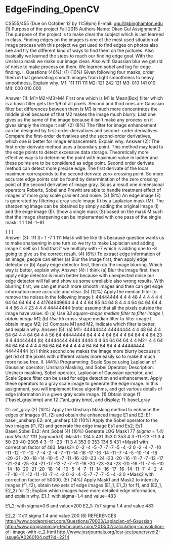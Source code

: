 # EdgeFinding_OpenCV

CS555/455
(Due on October 12 by 11:59pm) E-mail: ogul1@binghamton.edu
(1) Purpose of the project
Fall 2015
Authors Name: Okan Gul
Assignment 2
 The purpose of the project is to make clear the subject which is last learned in class. Finding edges on the images is one of the most used situation of image process with this project we get used to find edges on photos also see and try the different kind of ways to find them on the pictures. Also basically we learned the steps to reach our finding edge goal. With the Unsharp mask we make our image clear. Also with Gaussian blur we get rid of noise to make process on them. We learned sobel and log for edge finding.
I. Questions (46%):
(1) (10%) Given following four masks, order them in that generating smooth images from light
smoothness to heavy smoothness, Explain why.
M1: 111
111 111
M2: 121
242 121
M3: 010
141 010
M4: 000
010 000
 
Answer (1):
M1>M2>M3>M4
First one which is M1 is Mean(Box) filter which is a basic filter gets the 1/9 of all pixels. Second and third ones are Gaussian filter but differences between them is M3 is much
more concentrates the middle pixel because of that M2 makes the image much blurry. Last one gives us the same of the image because it isn’t make any process on it gives simply the image it self.
(2) (8%) The filter for image enhancement can be designed by first-order derivatives and second- order derivatives. Compare the first-order derivatives and the second-order derivatives, which one is better for image enhancement. Explain why.
Answer (2):
The first order derivate method uses a boundary point. This method may lead to the edge points to detect excessive data storage. Theoretically more effective way is to determine the point with maximum value in ladder and these points are to be considered as edge point.
Second order derivate method can detect more precise edge. The first derivate of the local maximum corresponds to the second derivate zero-crossing point. So more accurate edge points can be found by determination of the zero crossing point of the second derivative of image gray.
So as a result one dimensional operators Roberts, Sobel and Prewitt are able to handle treatment effect of images of more gray scale gradient and noise.
(3) (8%) An edge image (E) is generated by filtering a gray scale image (I) by a Laplacian mask (M). The sharpening image can be obtained by simply adding the original image (I) and the edge image (E). Show a single mask (S) based on the mask M such that the image sharpening can be implemented with one pass of the single mask.
 1 1 1 
   M=1−81
  
 1 1 1    
Answer (3):
111 S= 1 -7 1
111
Mask will be like this because question wants us to make sharpening in one turn so we try to make Laplacian and adding image it self so I find that if we multiply with -7 which is adding one to -8 going to give us the correct result.
(4) (8%) To extract edge information of an image, people can either (a) Blur the image first, then apply edge detector
or
(b) Apply edge detector first, then do the image blurring.
Which way is better, explain why.
Answer (4):
I think (a) Blur the image first, then apply edge detector is much better because with unexpected noise our edge detector will fail and show us some unreliable also wrong results. With blurring first, we can get much more smooth images and then can get edge information more accurate and clear.
(5) (12%) Apply the median filter to remove the noises in the following image I:
44444444 4 4 4 48 4 4 4 4 4 4 64 64 64 64 4 4 41764649664 4 4 4 4 64 85 64 64 8 4 4 4 64 64 64 64 4 4 4 56 4 4 23 4 4 4 44444444
(note: assume that all the pixels outside the image have value: 4)
(a) Use 3*3 square-shape median filter to filter image I, obtain image M1; (b) Use 5*5 cross-shape median filter to filter image I, obtain image M2; (c) Compare M1 and M2, indicate which filter is better, and explain why.
Answer (5):
(a)
M1=
44444444 44444444
4 4 48 64
4 4 64 64
4 4 64 64
4 4 56 64 44444444
64 4 4 4 64 64 4 4 64 64 4 4 64 23 4 4
44444444
(b) 44444444 4444 4444
4 4 64 64 64 64 4 4 M2= 4 4 64 64 64 64 4 4 4 4 64 64 64 64 4 4 4 4 64 64 64 64 4 4 44444444 44444444
(c) I think second one makes the image more blurry because it get rid of the pixels with different values more easily so to make it much more noise free.
II. (44%) Programming: Scale Space using Laplacian of Gaussian operator; Unsharp Masking, and Sobel Operator;
Description: Unsharp masking, Sobel operator, Laplacian of Gaussian operator, and Scale Space filter can be used for edge detection and enhancement. Apply these operators to a gray scale image to generate the edge image. In this assignment, you will implement these algorithms, and get various details of edge information in a given gray scale image.
(1) Obtain image f1 (“basel_gray.bmp) and f2 (“ant_gray.bmp), and display;
f1: basel_gray
   
 f2: ant_gray
(2) (10%) Apply the Unsharp Masking method to enhance the edges of images (f1, f2) and obtain the enhanced image E1 and E2;
 E1: basel_unsharp
 E2: ant_unsharp
(3) (10%) Apply the Sobel operator to the two images (f1, f2) and generate the edge image Es1 and Es2;
 Es1: Basel_Sobel
 Es2: Ant_Sobel
(4) (10%) Generate LOG Mask1 7*7 (sigma = 1.4) and Mask2 11*11 (sigma=5.0).
Mask1=
134 5 431 353 0 353 4 3 -11 -23 -11 3 4 50-23-40-2305 4 3 -11 -23 -11 3 4 353 0 353 134 5 431
*Mask1 with correction factor of 483.
Mask2=
0 -2 -4 -5 -7 -7 -7 -5 -4 -2 0
-2 -4 -7 -10 -11 -12 -11 -10 -7 -4 -2
-4 -7 -11 -14 -16 -17 -16 -14 -11 -7 -4 -5 -10 -14 -18 -20 -21 -20 -18 -14 -10 -5 -7 -11 -16 -20 -23 -24 -23 -20 -16 -11 -7 -7 -12 -17 -21 -24 -25 -24 -21 -17 -12 -7 -7 -11 -16 -20 -23 -24 -23 -20 -16 -11 -7 -5 -10 -14 -18 -20 -21 -20 -18 -14 -10 -5 -4 -7 -11 -14 -16 -17 -16 -14 -11 -7 -4 -2 -4 -7 -10 -11 -12 -11 -10 -7 -4 -2
0 -2 -4 -5 -7 -7 -7 -5 -4 -2 0 *Mask2 with correction factor of 50000.
(5) (14%) Apply Mask1 and Mask2 to intensity images (f1, f2), obtain two sets of edge images (E1_1, E1_2) for f1, and (E2_1, E2_2) for f2; Explain which images have more detailed edge information, and explain why.
E1_1: with sigma=1.4 and value=483
 
 E1_2: with sigma=0.6 and value=200
E2_1: 7x7 sigma 1.4 and value 483
 
  E2_2: 11x11 sigma 1.4 and value 200
(6) REFERENCES
http://www.codeproject.com/Questions/70003/Laplacian-of-Gaussian
http://www.programming-techniques.com/2013/02/calculating-convolution-of- image-with-c_2.html
http://www.iosrjournals.org/iosr-jce/papers/vol2-issue6/A0260104.pdf?id=2214
    
